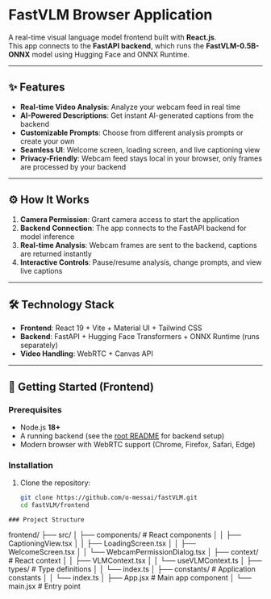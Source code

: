 # FastVLM Browser Application

A real-time visual language model frontend built with **React.js**.  
This app connects to the **FastAPI backend**, which runs the **FastVLM-0.5B-ONNX** model using Hugging Face and ONNX Runtime.  

---

## ✨ Features

- **Real-time Video Analysis**: Analyze your webcam feed in real time  
- **AI-Powered Descriptions**: Get instant AI-generated captions from the backend  
- **Customizable Prompts**: Choose from different analysis prompts or create your own  
- **Seamless UI**: Welcome screen, loading screen, and live captioning view  
- **Privacy-Friendly**: Webcam feed stays local in your browser, only frames are processed by your backend  

---

## ⚙️ How It Works

1. **Camera Permission**: Grant camera access to start the application  
2. **Backend Connection**: The app connects to the FastAPI backend for model inference  
3. **Real-time Analysis**: Webcam frames are sent to the backend, captions are returned instantly  
4. **Interactive Controls**: Pause/resume analysis, change prompts, and view live captions  

---

## 🛠️ Technology Stack

- **Frontend**: React 19 + Vite + Material UI + Tailwind CSS  
- **Backend**: FastAPI + Hugging Face Transformers + ONNX Runtime (runs separately)  
- **Video Handling**: WebRTC + Canvas API  

---

## 🚀 Getting Started (Frontend)

### Prerequisites

- Node.js **18+**  
- A running backend (see the [root README](../README.md) for backend setup)  
- Modern browser with WebRTC support (Chrome, Firefox, Safari, Edge)  

### Installation

1. Clone the repository:
   ```bash
   git clone https://github.com/o-messai/fastVLM.git
   cd fastVLM/frontend
```
### Project Structure
```
frontend/
├── src/
│   ├── components/          # React components
│   │   ├── CaptioningView.tsx
│   │   ├── LoadingScreen.tsx
│   │   ├── WelcomeScreen.tsx
│   │   └── WebcamPermissionDialog.tsx
│   ├── context/             # React context
│   │   ├── VLMContext.tsx
│   │   └── useVLMContext.ts
│   ├── types/               # Type definitions
│   │   └── index.ts
│   ├── constants/           # Application constants
│   │   └── index.ts
│   ├── App.jsx              # Main app component
│   └── main.jsx             # Entry point
```